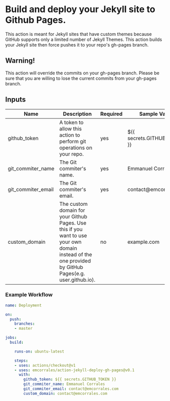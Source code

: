 # Build and deploy your Jekyll site to Github Pages.

This action is meant for Jekyll sites that have custom themes because GitHub
supports only a limited number of Jekyll Themes. This action builds your Jekyll
site then force pushes it to your repo's gh-pages branch.

## Warning!
This action will override the commits on your gh-pages branch. Please be sure that you are willing to lose the current commits from your gh-pages branch.

## Inputs
| Name               | Description                                                                                                                                            | Required | Sample Value                |
|--------------------|--------------------------------------------------------------------------------------------------------------------------------------------------------|----------|-----------------------------|
| github_token       | A token to allow this action to perform git operations on your repo.                                                                                   | yes      | ${{ secrets.GITHUB_TOKEN }} |
| git_commiter_name  | The Git commiter's name.                                                                                                                               | yes      | Emmanuel Corrales           |
| git_commiter_email | The Git commiter's email.                                                                                                                              | yes      | contact@emcorrales          |
| custom_domain      | The custom domain for your Github Pages. Use this if you want to use your own domain instead of the one provided by GitHub Pages(e.g. user.github.io). | no       | example.com                 |
### Example Workflow
```yaml
name: Deployment

on:
  push:
    branches:
    - master

jobs:
  build:

    runs-on: ubuntu-latest

    steps:
    - uses: actions/checkout@v1
    - uses: emcorrales/action-jekyll-deploy-gh-pages@v0.1
      with:
        github_token: ${{ secrets.GITHUB_TOKEN }}
        git_commiter_name: Emmanuel Corrales
        git_commiter_email: contact@emcorrales.com
        custom_domain: contact@emcorrales.com
```
